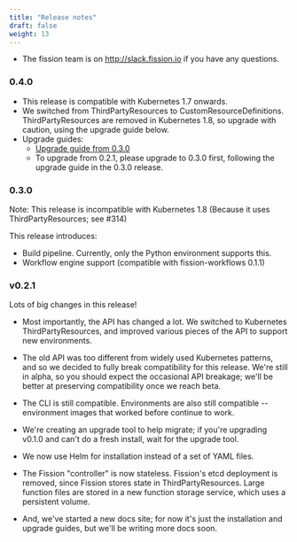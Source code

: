 ```yaml
---
title: "Release notes"
draft: false
weight: 13
---
```


- The fission team is on http://slack.fission.io if you have any questions.

### 0.4.0

- This release is compatible with Kubernetes 1.7 onwards. 
- We switched from ThirdPartyResources to CustomResourceDefinitions. ThirdPartyResources are removed in Kubernetes 1.8, so upgrade with caution, using the upgrade guide below.
- Upgrade guides:
  - [Upgrade guide from 0.3.0](../upgrade/upgrade-from-v0.3)
  - To upgrade from 0.2.1, please upgrade to 0.3.0 first, following the upgrade guide in the 0.3.0 release.

### 0.3.0

Note: This release is incompatible with Kubernetes 1.8 (Because it uses ThirdPartyResources; see #314)

This release introduces:

- Build pipeline. Currently, only the Python environment supports this.
- Workflow engine support (compatible with fission-workflows 0.1.1)

### v0.2.1

Lots of big changes in this release!

- Most importantly, the API has changed a lot. We switched to Kubernetes
ThirdPartyResources, and improved various pieces of the API to support
new environments.

- The old API was too different from widely used Kubernetes patterns,
and so we decided to fully break compatibility for this release. We're still in
alpha, so you should expect the occasional API breakage; we'll be
better at preserving compatibility once we reach beta.

- The CLI is still compatible. Environments are also still compatible --
environment images that worked before continue to work.

- We're creating an upgrade tool to help migrate; if you're upgrading
v0.1.0 and can't do a fresh install, wait for the upgrade tool.

- We now use Helm for installation instead of a set of YAML files.

- The Fission "controller" is now stateless. Fission's etcd deployment
is removed, since Fission stores state in ThirdPartyResources. Large
function files are stored in a new function storage service, which
uses a persistent volume.

- And, we've started a new docs site; for now it's just the installation
and upgrade guides, but we'll be writing more docs soon.
